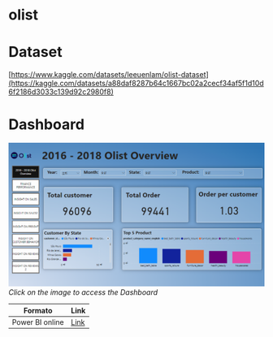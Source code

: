 # olist

# Dataset
[https://www.kaggle.com/datasets/leeuenlam/olist-dataset](https://kaggle.com/datasets/a88daf8287b64c1667bc02a2cecf34af5f1d10d6f2186d3033c139d92c2980f8)

# Dashboard
[![Click here to access the Dashboard](https://github.com/jojo11242/olist/blob/main/Image/Dashboard.png)](https://app.powerbi.com/view?r=eyJrIjoiMTdkZTRmZDEtZDIxZC00OWIzLTk2MzUtNmM1ZjE1MDE1ODBmIiwidCI6IjAwMjI5Mzg5LTNkYjYtNDdhNS04MTE5LTIzNjVhNzk1YTZlZSIsImMiOjEwfQ%3D%3D)
*Click on the image to access the Dashboard*


| Formato | Link |
|--|--|
|Power BI online|[Link](https://app.powerbi.com/view?r=eyJrIjoiMTdkZTRmZDEtZDIxZC00OWIzLTk2MzUtNmM1ZjE1MDE1ODBmIiwidCI6IjAwMjI5Mzg5LTNkYjYtNDdhNS04MTE5LTIzNjVhNzk1YTZlZSIsImMiOjEwfQ%3D%3D)|
